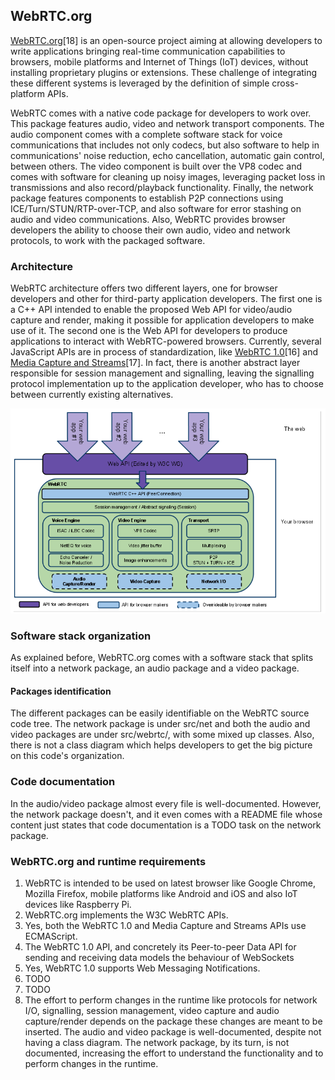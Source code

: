 
## WebRTC.org

[WebRTC.org](http://www.webrtc.org/)[18] is an open-source project aiming at allowing developers to write applications bringing real-time communication capabilities to browsers, mobile platforms and Internet of Things (IoT) devices, without installing proprietary plugins or extensions. These challenge of integrating these different systems is leveraged by the definition of simple cross-platform APIs.

WebRTC comes with a native code package for developers to work over. This package features audio, video and network transport components. The audio component comes with a complete software stack for voice communications that includes not only codecs, but also software to help in communications' noise reduction, echo cancellation, automatic gain control, between others. The video component is built over the VP8 codec and comes with software for cleaning up noisy images, leveraging packet loss in transmissions and also record/playback functionality. Finally, the network package features components to establish P2P connections using ICE/Turn/STUN/RTP-over-TCP, and also software for error stashing on audio and video communications. Also, WebRTC provides browser developers the ability to choose their own audio, video and network protocols, to work with the packaged software.

### Architecture

WebRTC architecture offers two different layers, one for browser developers and other for third-party application developers. The first one is a C++ API intended to enable the proposed Web API for video/audio capture and render, making it possible for application developers to make use of it. The second one is the Web API for developers to produce applications to interact with WebRTC-powered browsers. Currently, several JavaScript APIs are in process of standardization, like [WebRTC 1.0](http://w3c.github.io/webrtc-pc/)[16] and [Media Capture and Streams](http://w3c.github.io/mediacapture-main/)[17].
In fact, there is another abstract layer responsible for session management and signalling, leaving the signalling protocol implementation up to the application developer, who has to choose between currently existing alternatives.

![Figure @sota-webrtc-org-arch WebRTC.org architecture scheme](webrtc-org-arch.png)

### Software stack organization

As explained before, WebRTC.org comes with a software stack that splits itself into a network package, an audio package and a video package.

#### Packages identification

The different packages can be easily identifiable on the WebRTC source code tree. The network package is under src/net and both the audio and video packages are under src/webrtc/, with some mixed up classes. Also, there is not a class diagram which helps developers to get the big picture on this code's organization.

### Code documentation

In the audio/video package almost every file is well-documented. However, the network package doesn't, and it even comes with a README file whose content just states that code documentation is a TODO task on the network package.

### WebRTC.org and runtime requirements

1. WebRTC is intended to be used on latest browser like Google Chrome, Mozilla Firefox, mobile platforms like Android and iOS and also IoT devices like Raspberry Pi.
2. WebRTC.org implements the W3C WebRTC APIs.
3. Yes, both the WebRTC 1.0 and Media Capture and Streams APIs use ECMAScript.
4. The WebRTC 1.0 API, and concretely its Peer-to-peer Data API for sending and receiving data models the behaviour of WebSockets
5. Yes, WebRTC 1.0 supports Web Messaging Notifications.
6. TODO
7. TODO
8. The effort to perform changes in the runtime like protocols for network I/O, signalling, session management, video capture and audio capture/render depends on the package these changes are meant to be inserted. The audio and video package is well-documented, despite not having a class diagram. The network package, by its turn, is not documented, increasing the effort to understand the functionality and to perform changes in the runtime.


